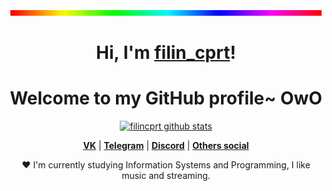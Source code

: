 <p align="center">
  <a href="https://vk.com/filin_cprt"><img src="rainbow-line.gif" alt="edisonlee55 Banner"></a>
</p>

<h1 align="center">Hi, I'm <a href="https://vk.com/filin_cprt">filin_cprt</a>!</h1>
<h1 align="center">Welcome to my GitHub profile~ OwO</h1>

<p align="center">
  <a href="https://github.com/filincprt"><img src="https://github-readme-stats.vercel.app/api?username=filincprt&hide_border=true&show_icons=true" alt="filincprt github stats"></a>
</p>

<p align="center">
  <strong><a href="https://vk.com/filin_cprt">VK</a></strong> |
  <strong><a href="https://t.me/filin_cprt">Telegram</a></strong> |
  <strong><a href="https://discordapp.com/users/1078294734361071657/">Discord</a></strong> |
  <strong><a href="https://linktr.ee/filin_cprt">Others social</a></strong> 
</p>

<p align="center">❤ I'm currently studying Information Systems and Programming, I like music and streaming.</p>

<!--
**edisonlee55/edisonlee55** is a ✨ _special_ ✨ repository because its `README.md` (this file) appears on your GitHub profile.

Here are some ideas to get you started:

- 🔭 I’m currently working on ...
- 🌱 I’m currently learning ...
- 👯 I’m looking to collaborate on ...
- 🤔 I’m looking for help with ...
- 💬 Ask me about ...
- 📫 How to reach me: ...
- 😄 Pronouns: ...
- ⚡ Fun fact: ...
-->
